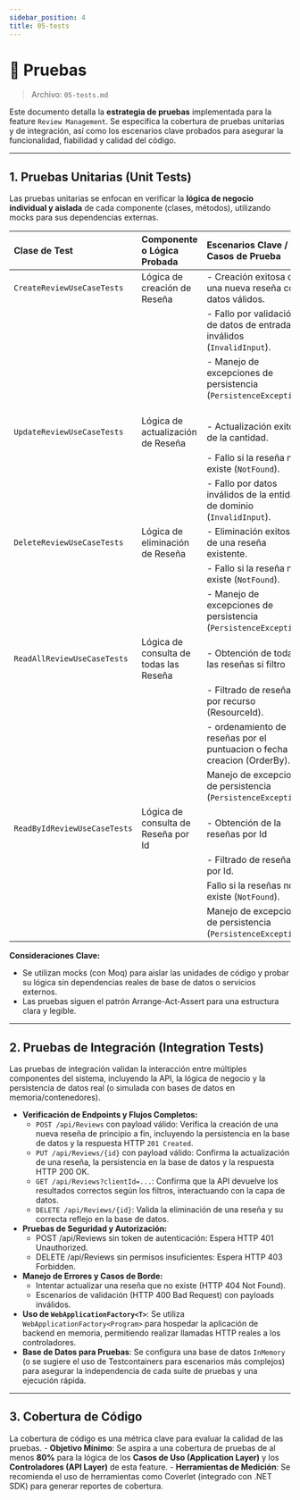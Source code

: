 ```yaml
---
sidebar_position: 4
title: 05-tests
---
```


# 🧪 Pruebas

> Archivo: `05-tests.md`

Este documento detalla la **estrategia de pruebas** implementada para la feature `Review Management`. Se especifica la cobertura de pruebas unitarias y de integración, así como los escenarios clave probados para asegurar la funcionalidad, fiabilidad y calidad del código.

---
## 1. Pruebas Unitarias (Unit Tests)

Las pruebas unitarias se enfocan en verificar la **lógica de negocio individual y aislada** de cada componente (clases, métodos), utilizando mocks para sus dependencias externas.

| Clase de Test                         | Componente o Lógica Probada         | Escenarios Clave / Casos de Prueba                         |
| :------------------------------------ | :---------------------------------- | :--------------------------------------------------------- |
| `CreateReviewUseCaseTests`          | Lógica de creación de Reseña    | - Creación exitosa de una nueva reseña con datos válidos.       |
|                                       |                                     | - Fallo por validación de datos de entrada inválidos (`InvalidInput`).  |
|                                       |                                     | - Manejo de excepciones de persistencia (`PersistenceException`).  |
| `UpdateReviewUseCaseTests`          | Lógica de actualización de Reseña | - Actualización exitosa de la cantidad.|
|                                       |                                     | - Fallo si la reseña no existe (`NotFound`).|
|                                       |                                     | - Fallo por datos inválidos de la entidad de dominio (`InvalidInput`).|
| `DeleteReviewUseCaseTests`          | Lógica de eliminación de Reseña | - Eliminación exitosa de una reseña existente. |
|                                       |                                     | - Fallo si la reseña no existe (`NotFound`). |
|                                       |                                     | - Manejo de excepciones de persistencia (`PersistenceException`).  |
| `ReadAllReviewUseCaseTests`         | Lógica de consulta de todas las Reseña | - Obtención de todas las reseñas si filtro|
|                                       |                                     | - Filtrado de reseñas por recurso  (ResourceId).|
|                                       |                                     | - ordenamiento de reseñas por el puntuacion o fecha creacion (OrderBy).|
|                                      |                                     | Manejo de excepciones de persistencia (`PersistenceException`). |
|  `ReadByIdReviewUseCaseTests`       | Lógica de consulta de Reseña por Id | - Obtención de la reseñas por Id |
|                                       |                                     | - Filtrado de reseñas por Id.|
|                                      |                                      | Fallo si la reseñas no existe (`NotFound`). |
|                                      |                                     | Manejo de excepciones de persistencia (`PersistenceException`). |



**Consideraciones Clave:**
* Se utilizan mocks (con Moq) para aislar las unidades de código y probar su lógica sin dependencias reales de base de datos o servicios externos.
* Las pruebas siguen el patrón Arrange-Act-Assert para una estructura clara y legible.

---

## 2. Pruebas de Integración (Integration Tests)
Las pruebas de integración validan la interacción entre múltiples componentes del sistema, incluyendo la API, la lógica de negocio y la persistencia de datos real (o simulada con bases de datos en memoria/contenedores).

* **Verificación de Endpoints y Flujos Completos:**
    * `POST /api/Reviews` con payload válido: Verifica la creación de una nueva reseña de principio a fin, incluyendo la persistencia en la base de datos y la respuesta HTTP `201 Created`.
    * `PUT /api/Reviews/{id}` con payload válido: Confirma la actualización de una reseña, la persistencia en la base de datos y la respuesta HTTP 200 OK.
    * `GET /api/Reviews?clientId=...`: Confirma que la API devuelve los resultados correctos según los filtros, interactuando con la capa de datos.
    * `DELETE /api/Reviews/{id}`: Valida la eliminación de una reseña y su correcta reflejo en la base de datos.
* **Pruebas de Seguridad y Autorización:**
    * POST /api/Reviews sin token de autenticación: Espera HTTP 401 Unauthorized.
    * DELETE /api/Reviews sin permisos insuficientes: Espera HTTP 403 Forbidden.
* **Manejo de Errores y Casos de Borde:**
    * Intentar actualizar una reseña que no existe (HTTP 404 Not Found).
    * Escenarios de validación (HTTP 400 Bad Request) con payloads inválidos.
* **Uso de `WebApplicationFactory<T>`**: Se utiliza `WebApplicationFactory<Program>` para hospedar la aplicación de backend en memoria, permitiendo realizar llamadas HTTP reales a los controladores.
* **Base de Datos para Pruebas**: Se configura una base de datos `InMemory` (o se sugiere el uso de Testcontainers para escenarios más complejos) para asegurar la independencia de cada suite de pruebas y una ejecución rápida.

---
## 3. Cobertura de Código
La cobertura de código es una métrica clave para evaluar la calidad de las pruebas.
    - **Objetivo Mínimo**: Se aspira a una cobertura de pruebas de al menos **80%** para la lógica de los **Casos de Uso (Application Layer)** y los **Controladores (API Layer)** de esta feature.
    - **Herramientas de Medición**: Se recomienda el uso de herramientas como Coverlet (integrado con .NET SDK) para generar reportes de cobertura.
